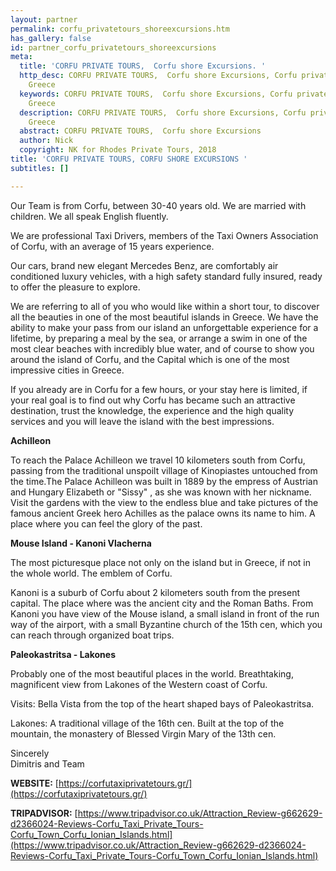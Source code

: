 ```yaml
---
layout: partner
permalink: corfu_privatetours_shoreexcursions.htm
has_gallery: false
id: partner_corfu_privatetours_shoreexcursions
meta:
  title: 'CORFU PRIVATE TOURS,  Corfu shore Excursions. '
  http_desc: CORFU PRIVATE TOURS,  Corfu shore Excursions, Corfu private taxi tours
    Greece
  keywords: CORFU PRIVATE TOURS,  Corfu shore Excursions, Corfu private taxi tours
    Greece
  description: CORFU PRIVATE TOURS,  Corfu shore Excursions, Corfu private taxi tours
    Greece
  abstract: CORFU PRIVATE TOURS,  Corfu shore Excursions
  author: Nick
  copyright: NK for Rhodes Private Tours, 2018
title: 'CORFU PRIVATE TOURS, CORFU SHORE EXCURSIONS '
subtitles: []

---
```

Our Team is from Corfu, between 30-40 years old.  We are married with children. We all speak English fluently.

We are professional Taxi Drivers, members of the Taxi Owners Association of Corfu, with an average of 15 years experience.

Our cars, brand new elegant Mercedes Benz, are comfortably air conditioned luxury vehicles, with a high safety standard fully insured, ready to offer the pleasure to explore.

We are referring to all of you who would like within a short tour, to discover all the beauties in one of the most beautiful islands in Greece. We have the ability to make your pass from our island an unforgettable experience for a lifetime, by preparing a meal by the sea, or arrange a swim in one of the most clear beaches with incredibly blue water, and of course to show you around the island of Corfu, and the Capital which is one of the most impressive cities in Greece.

If you already are in Corfu for a few hours, or your stay here is limited, if your real goal is to find out why Corfu has became such an attractive destination, trust the knowledge, the experience and the high quality services and you will leave the island with the best impressions.

**Achilleon**

To reach the Palace Achilleon we travel 10 kilometers south from Corfu, passing from the traditional unspoilt village of Kinopiastes untouched from the time.The Palace Achilleon was built in 1889 by the empress of Austrian and Hungary Elizabeth or "Sissy" , as she was known with her nickname. Visit the gardens with the view to the endless blue and take pictures of the famous ancient Greek hero Achilles as the palace owns its name to him. A place where you can feel the glory of the past.

**Mouse Island - Kanoni Vlacherna**

The most picturesque place not only on the island but in Greece, if not in the whole world. The emblem of Corfu.

Kanoni is a suburb of Corfu about 2 kilometers south from the present capital. The place where was the ancient city and the Roman Baths. From Kanoni you have view of the Mouse island, a small island in front of the run way of the airport, with a small Byzantine church of the 15th cen, which you can reach through organized boat trips.

**Paleokastritsa - Lakones**

Probably one of the most beautiful places in the world. Breathtaking, magnificent view from Lakones of the Western coast of Corfu.

Visits: Bella Vista from the top of the heart shaped bays of Paleokastritsa.

Lakones: A traditional village of the 16th cen. Built at the top of the mountain, the monastery of Blessed Virgin Mary of the 13th cen.

Sincerely<br> Dimitris and Team

**WEBSITE:**  [https://corfutaxiprivatetours.gr/](https://corfutaxiprivatetours.gr/)

**TRIPADVISOR:**     [https://www.tripadvisor.co.uk/Attraction_Review-g662629-d2366024-Reviews-Corfu_Taxi_Private_Tours-Corfu_Town_Corfu_Ionian_Islands.html](https://www.tripadvisor.co.uk/Attraction_Review-g662629-d2366024-Reviews-Corfu_Taxi_Private_Tours-Corfu_Town_Corfu_Ionian_Islands.html)